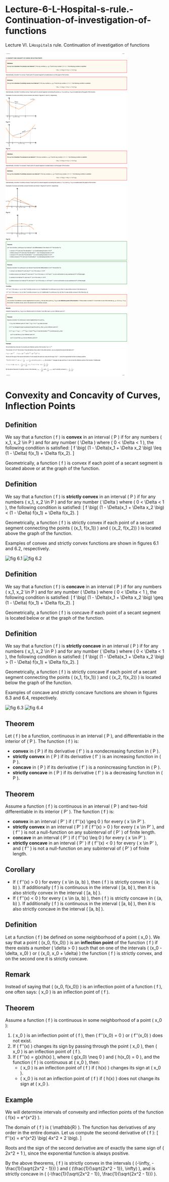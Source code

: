 # Lecture-6-L-Hospital-s-rule.-Continuation-of-investigation-of-functions
Lecture VI. L`Hospital`s rule. Continuation of investigation of functions


![](https://github.com/AM-PJATK/Lecture-6-L-Hospital-s-rule.-Continuation-of-investigation-of-functions/blob/main/6.4.png?raw=true)

# Convexity and Concavity of Curves, Inflection Points

## Definition
We say that a function \( f \) is **convex** in an interval \( P \) if for any numbers \( x_1, x_2 \in P \) and for any number \( \Delta \) where \( 0 < \Delta < 1 \), the following condition is satisfied:
\[ f \big( (1 - \Delta)x_1 + \Delta x_2 \big) \leq (1 - \Delta) f(x_1) + \Delta f(x_2). \]

Geometrically, a function \( f \) is convex if each point of a secant segment is located above or at the graph of the function.

## Definition
We say that a function \( f \) is **strictly convex** in an interval \( P \) if for any numbers \( x_1, x_2 \in P \) and for any number \( \Delta \) where \( 0 < \Delta < 1 \), the following condition is satisfied:
\[ f \big( (1 - \Delta)x_1 + \Delta x_2 \big) < (1 - \Delta) f(x_1) + \Delta f(x_2). \]

Geometrically, a function \( f \) is strictly convex if each point of a secant segment connecting the points \( (x_1, f(x_1)) \) and \( (x_2, f(x_2)) \) is located above the graph of the function.

Examples of convex and strictly convex functions are shown in figures 6.1 and 6.2, respectively.

![fig 6.1](url)
![fig 6.2](url)

## Definition
We say that a function \( f \) is **concave** in an interval \( P \) if for any numbers \( x_1, x_2 \in P \) and for any number \( \Delta \) where \( 0 < \Delta < 1 \), the following condition is satisfied:
\[ f \big( (1 - \Delta)x_1 + \Delta x_2 \big) \geq (1 - \Delta) f(x_1) + \Delta f(x_2). \]

Geometrically, a function \( f \) is concave if each point of a secant segment is located below or at the graph of the function.

## Definition
We say that a function \( f \) is **strictly concave** in an interval \( P \) if for any numbers \( x_1, x_2 \in P \) and for any number \( \Delta \) where \( 0 < \Delta < 1 \), the following condition is satisfied:
\[ f \big( (1 - \Delta)x_1 + \Delta x_2 \big) > (1 - \Delta) f(x_1) + \Delta f(x_2). \]

Geometrically, a function \( f \) is strictly concave if each point of a secant segment connecting the points \( (x_1, f(x_1)) \) and \( (x_2, f(x_2)) \) is located below the graph of the function.

Examples of concave and strictly concave functions are shown in figures 6.3 and 6.4, respectively.

![fig 6.3](url)
![fig 6.4](url)

## Theorem
Let \( f \) be a function, continuous in an interval \( P \), and differentiable in the interior of \( P \). The function \( f \) is:
- **convex** in \( P \) if its derivative \( f' \) is a nondecreasing function in \( P \).
- **strictly convex** in \( P \) if its derivative \( f' \) is an increasing function in \( P \).
- **concave** in \( P \) if its derivative \( f' \) is a nonincreasing function in \( P \).
- **strictly concave** in \( P \) if its derivative \( f' \) is a decreasing function in \( P \).

## Theorem
Assume a function \( f \) is continuous in an interval \( P \) and two-fold differentiable in its interior \( P' \). The function \( f \) is:
- **convex** in an interval \( P' \) if \( f''(x) \geq 0 \) for every \( x \in P' \).
- **strictly convex** in an interval \( P' \) if \( f''(x) > 0 \) for every \( x \in P' \), and \( f'' \) is not a null-function on any subinterval of \( P' \) of finite length.
- **concave** in an interval \( P' \) if \( f''(x) \leq 0 \) for every \( x \in P' \).
- **strictly concave** in an interval \( P' \) if \( f''(x) < 0 \) for every \( x \in P' \), and \( f'' \) is not a null-function on any subinterval of \( P' \) of finite length.

## Corollary
- If \( f''(x) > 0 \) for every \( x \in (a, b) \), then \( f \) is strictly convex in \( (a, b) \). If additionally \( f \) is continuous in the interval \( [a, b] \), then it is also strictly convex in the interval \( [a, b] \).
- If \( f''(x) < 0 \) for every \( x \in (a, b) \), then \( f \) is strictly concave in \( (a, b) \). If additionally \( f \) is continuous in the interval \( [a, b] \), then it is also strictly concave in the interval \( [a, b] \).

## Definition
Let a function \( f \) be defined on some neighborhood of a point \( x_0 \). We say that a point \( (x_0, f(x_0)) \) is an **inflection point** of the function \( f \) if there exists a number \( \delta > 0 \) such that on one of the intervals \( (x_0 - \delta, x_0) \) or \( (x_0, x_0 + \delta) \) the function \( f \) is strictly convex, and on the second one it is strictly concave.

## Remark
Instead of saying that \( (x_0, f(x_0)) \) is an inflection point of a function \( f \), one often says: \( x_0 \) is an inflection point of \( f \).

## Theorem
Assume a function \( f \) is continuous in some neighborhood of a point \( x_0 \):
1. \( x_0 \) is an inflection point of \( f \), then \( f''(x_0) = 0 \) or \( f''(x_0) \) does not exist.
2. If \( f''(x) \) changes its sign by passing through the point \( x_0 \), then \( x_0 \) is an inflection point of \( f \).
3. If \( f''(x) = g(x)h(x) \), where \( g(x_0) \neq 0 \) and \( h(x_0) = 0 \), and the function \( f \) is continuous at \( x_0 \), then:
   - \( x_0 \) is an inflection point of \( f \) if \( h(x) \) changes its sign at \( x_0 \).
   - \( x_0 \) is not an inflection point of \( f \) if \( h(x) \) does not change its sign at \( x_0 \).

## Example
We will determine intervals of convexity and inflection points of the function \( f(x) = e^{x^2} \).

The domain of \( f \) is \( \mathbb{R} \). The function has derivatives of any order in the entire domain. Let us compute the second derivative of \( f \):
\[ f''(x) = e^{x^2} \big( 4x^2 + 2 \big). \]

Roots and the sign of the second derivative are of exactly the same sign of \( 2x^2 + 1 \), since the exponential function is always positive.

By the above theorems, \( f \) is strictly convex in the intervals \( (-\infty, -\frac{1}{\sqrt{2x^2 - 1}}) \) and \( (\frac{1}{\sqrt{2x^2 - 1}}, \infty) \), and is strictly concave in \( (-\frac{1}{\sqrt{2x^2 - 1}}, \frac{1}{\sqrt{2x^2 - 1}}) \).
